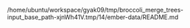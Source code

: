 /home/ubuntu/workspace/gyak09/tmp/broccoli_merge_trees-input_base_path-xjnWh41V.tmp/14/ember-data/README.md